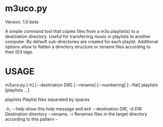 m3uco.py
=======
Version: 1.0 beta

A simple command tool that copies files from a m3u playlist(s) to a destination directory. Useful for transferring
music in playlists to another computer. By defauft sub-directories are created for each playlst. Additional options 
allow to flatten a directory structure or rename files according to their ID3 tags.




USAGE
=======

m3uco.py [-h] [--destination DIR] [--rename] [--numbering] [--flat]
                playlists [playlists ...]

  playlists             Playlist files separated by spaces

  -h, --help            show this help message and exit
  --destination DIR, -d DIR
                        Destination directory
  --rename, -r          Renames files in the target directory according to
                        this pattern <artist> - <title>.
  --numbering, -n       Add numbering to new file names, so that the rename
                        pattern becomes <#> <artist> - <title>. Requires
                        --rename option.
  --flat, -f            Prevents from creating a subdirectory for each
                        playlist.


